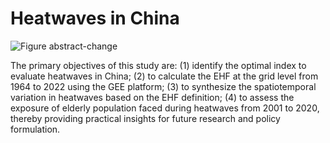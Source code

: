 # Heatwaves in China
![Figure abstract-change](https://github.com/zhouyunzhouyun/EHF-heatwave/assets/101540420/b11dd48e-b9b4-41d9-bff6-cc47a112475c)

The primary objectives of this study are: 
(1) identify the optimal index to evaluate heatwaves in China; 
(2) to calculate the EHF at the grid level from 1964 to 2022 using the GEE platform; 
(3) to synthesize the spatiotemporal variation in heatwaves based on the EHF definition;
(4) to assess the exposure of elderly population faced during heatwaves from 2001 to 2020,
thereby providing practical insights for future research and policy formulation.
